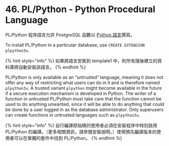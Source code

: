 # 46. PL/Python - Python Procedural Language

PL/Python 程序語言允許 PostgreSQL 函數以 [Python 語言](https://www.python.org/)撰寫。

To install PL/Python in a particular database, use `CREATE EXTENSION plpython3u`.

{% hint style="info" %}
如果將語言安裝到 template1 中，則所有隨後建立的資料庫將自動安裝該語言。
{% endhint %}

PL/Python is only available as an “untrusted” language, meaning it does not offer any way of restricting what users can do in it and is therefore named `plpython3u`. A trusted variant `plpython` might become available in the future if a secure execution mechanism is developed in Python. The writer of a function in untrusted PL/Python must take care that the function cannot be used to do anything unwanted, since it will be able to do anything that could be done by a user logged in as the database administrator. Only superusers can create functions in untrusted languages such as `plpython3u`.

{% hint style="info" %}
自行編譯原始碼的使用者必須在安裝程序中特別啟用 PL/Python 的編譯。（更多相關資訊，請參閱安裝說明。）使用預先編譯版本的使用者可以在單獨的套件中找到 PL/Python。
{% endhint %}

